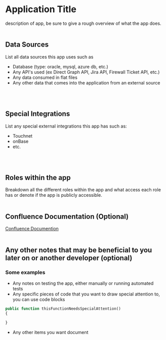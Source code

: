 # Application Title
description of app, be sure to give a rough overview of what the app does.
<br/>
<br/>

## Data Sources
List all data sources this app uses such as

- Database (type: oracle, mysql, azure db, etc.)
- Any API's used (ex Direct Graph API, Jira API, Firewall Ticket API, etc.)
- Any data consumed in flat files
- Any other data that comes into the application from an external source
<br/>
<br/>

## Special Integrations
List any special external integrations this app has such as:

- Touchnet
- onBase
- etc.
<br/>
<br/>

## Roles within the app
Breakdown all the different roles within the app and what access each role has or denote if the app is publicly accessible.
<br/>
<br/>

## Confluence Documentation (Optional)
[Confluence Documention](https://link-to-confluence-docs.com)
<br/>
<br/>

## Any other notes that may be beneficial to you later on or another developer (optional)
### Some examples

- Any notes on testing the app, either manually or running automated tests
- Any specific pieces of code that you want to draw special attention to, you can use code blocks
```php
public function thisFunctionNeedsSpecialAttention()
{

}
```
- Any other items you want document 